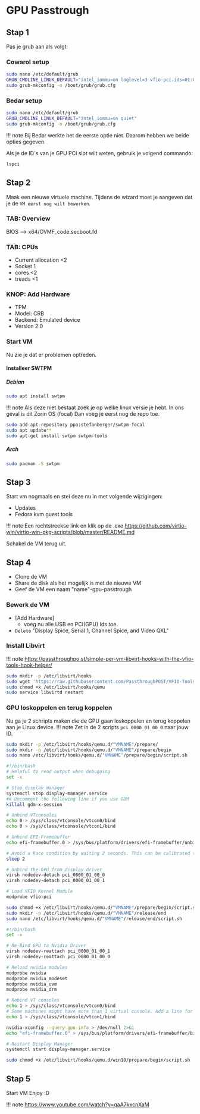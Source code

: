 # GPU Passtrough

## Stap 1

Pas je grub aan als volgt:

### Cowarol setup

```bash
sudo nano /etc/default/grub
GRUB_CMDLINE_LINUX_DEFAULT="intel_iommu=on loglevel=3 vfio-pci.ids=01:00.1,01:00.0 quiet"
sudo grub-mkconfig -o /boot/grub/grub.cfg
```

### Bedar setup

```bash
sudo nano /etc/default/grub
GRUB_CMDLINE_LINUX_DEFAULT="intel_iommu=on quiet"
sudo grub-mkconfig -o /boot/grub/grub.cfg
```

!!! note
    Bij Bedar werkte het de eerste optie niet. Daarom hebben we beide opties gegeven.

Als je de ID`s van je GPU PCI slot wilt weten, gebruik je volgend commando:

```bash
lspci
```

## Stap 2

Maak een nieuwe virtuele machine. Tijdens de wizard moet je aangeven dat je de `VM eerst nog wilt bewerken`.

### TAB: Overview

BIOS --> x64/OVMF_code.secboot.fd

### TAB: CPUs

- Current allocation <2
- Socket 1
- cores <2
- treads <1

### KNOP: Add Hardware

- TPM
- Model: CRB
- Backend: Emulated device
- Version 2.0

### Start VM

Nu zie je dat er problemen optreden.

#### Installeer SWTPM

##### Debian

```bash
sudo apt install swtpm
```

!!! note
    Als deze niet bestaat zoek je op welke linux versie je hebt.
    In ons geval is dit Zorin OS (focal)
    Dan voeg je eerst nog de repo toe.

```bash
sudo add-apt-repository ppa:stefanberger/swtpm-focal
sudo apt update**
sudo apt-get install swtpm swtpm-tools
```

##### Arch

```bash
sudo pacman -S swtpm
```

## Stap 3

Start vm nogmaals en stel deze nu in met volgende wijzigingen:

- Updates
- Fedora kvm guest tools

!!! note
    Een rechtstreekse link en klik op de .exe
    https://github.com/virtio-win/virtio-win-pkg-scripts/blob/master/README.md

Schakel de VM terug uit.

## Stap 4

- Clone de VM
- Share de disk als het mogelijk is met de nieuwe VM
- Geef de VM een naam "name"-gpu-passtrough

### Bewerk de VM

- [Add Hardware]
  - voeg nu alle USB en PCI(GPU) Ids toe.
- `Delete` "Display Spice, Serial 1, Channel Spice, and Video QXL"

### Install Libvirt

!!! note
    https://passthroughpo.st/simple-per-vm-libvirt-hooks-with-the-vfio-tools-hook-helper/

```bash
sudo mkdir -p /etc/libvirt/hooks
sudo wget 'https://raw.githubusercontent.com/PassthroughPOST/VFIO-Tools/master/libvirt_hooks/qemu' \ -O /etc/libvirt/hooks/qemu
sudo chmod +x /etc/libvirt/hooks/qemu
sudo service libvirtd restart
```

### GPU loskoppelen en terug koppelen

Nu ga je 2 schripts maken die de GPU gaan loskoppelen en terug koppelen aan je Linux device.
!!! note
Zet in de 2 scripts `pci_0000_01_00_0` naar jouw ID.

```bash
sudo mkdir -p /etc/libvirt/hooks/qemu.d/"VMNAME"/prepare/
sudo mkdir -p /etc/libvirt/hooks/qemu.d/"VMNAME"/prepare/begin
sudo nano /etc/libvirt/hooks/qemu.d/"VMNAME"/prepare/begin/script.sh
```


```bash
#!/bin/bash
# Helpful to read output when debugging
set -x

# Stop display manager
systemctl stop display-manager.service
## Uncomment the following line if you use GDM
killall gdm-x-session

# Unbind VTconsoles
echo 0 > /sys/class/vtconsole/vtcon0/bind
echo 0 > /sys/class/vtconsole/vtcon1/bind

# Unbind EFI-Framebuffer
echo efi-framebuffer.0 > /sys/bus/platform/drivers/efi-framebuffer/unbind

# Avoid a Race condition by waiting 2 seconds. This can be calibrated to be shorter or longer if required for your system
sleep 2

# Unbind the GPU from display driver
virsh nodedev-detach pci_0000_01_00_0
virsh nodedev-detach pci_0000_01_00_1

# Load VFIO Kernel Module
modprobe vfio-pci
```

```bash
sudo chmod +x /etc/libvirt/hooks/qemu.d/"VMNAME"/prepare/begin/script.sh
sudo mkdir -p /etc/libvirt/hooks/qemu.d/"VMNAME"/release/end
sudo nano /etc/libvirt/hooks/qemu.d/"VMNAME"/release/end/script.sh
```

```bash
#!/bin/bash
set -x

# Re-Bind GPU to Nvidia Driver
virsh nodedev-reattach pci_0000_01_00_1
virsh nodedev-reattach pci_0000_01_00_0

# Reload nvidia modules
modprobe nvidia
modprobe nvidia_modeset
modprobe nvidia_uvm
modprobe nvidia_drm

# Rebind VT consoles
echo 1 > /sys/class/vtconsole/vtcon0/bind
# Some machines might have more than 1 virtual console. Add a line for each corresponding VTConsole
echo 1 > /sys/class/vtconsole/vtcon1/bind

nvidia-xconfig --query-gpu-info > /dev/null 2>&1
echo "efi-framebuffer.0" > /sys/bus/platform/drivers/efi-framebuffer/bind

# Restart Display Manager
systemctl start display-manager.service
```

```bash
sudo chmod +x /etc/libvirt/hooks/qemu.d/win10/prepare/begin/script.sh
```

## Stap 5

Start VM
Enjoy :D

!!! note
    https://www.youtube.com/watch?v=qaA7kxcnXaM
